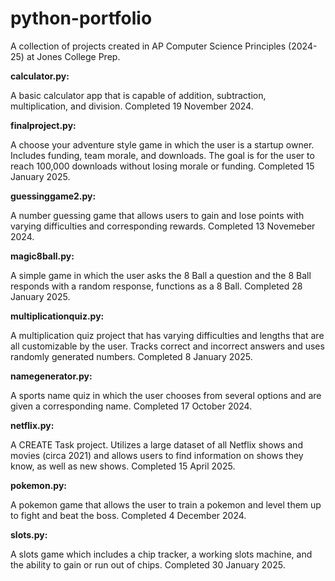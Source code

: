 # python-portfolio
A collection of projects created in AP Computer Science Principles (2024-25) at Jones College Prep. 

**calculator.py:**

A basic calculator app that is capable of addition, subtraction, multiplication, and division. Completed 19 November 2024.

**finalproject.py:**

A choose your adventure style game in which the user is a startup owner. Includes funding, team morale, and downloads. The goal is for the user to reach 100,000 downloads without losing morale or funding. Completed 15 January 2025.

**guessinggame2.py:**

A number guessing game that allows users to gain and lose points with varying difficulties and corresponding rewards. Completed 13 Novemeber 2024.

**magic8ball.py:**

A simple game in which the user asks the 8 Ball a question and the 8 Ball responds with a random response, functions as a 8 Ball. Completed 28 January 2025.

**multiplicationquiz.py:**

A multiplication quiz project that has varying difficulties and lengths that are all customizable by the user. Tracks correct and incorrect answers and uses randomly generated numbers. Completed 8 January 2025.

**namegenerator.py:**

A sports name quiz in which the user chooses from several options and are given a corresponding name. Completed 17 October 2024.

**netflix.py:**

A CREATE Task project. Utilizes a large dataset of all Netflix shows and movies (circa 2021) and allows users to find information on shows they know, as well as new shows. Completed 15 April 2025.

**pokemon.py:**

A pokemon game that allows the user to train a pokemon and level them up to fight and beat the boss. Completed 4 December 2024.

**slots.py:**

A slots game which includes a chip tracker, a working slots machine, and the ability to gain or run out of chips. Completed 30 January 2025.
